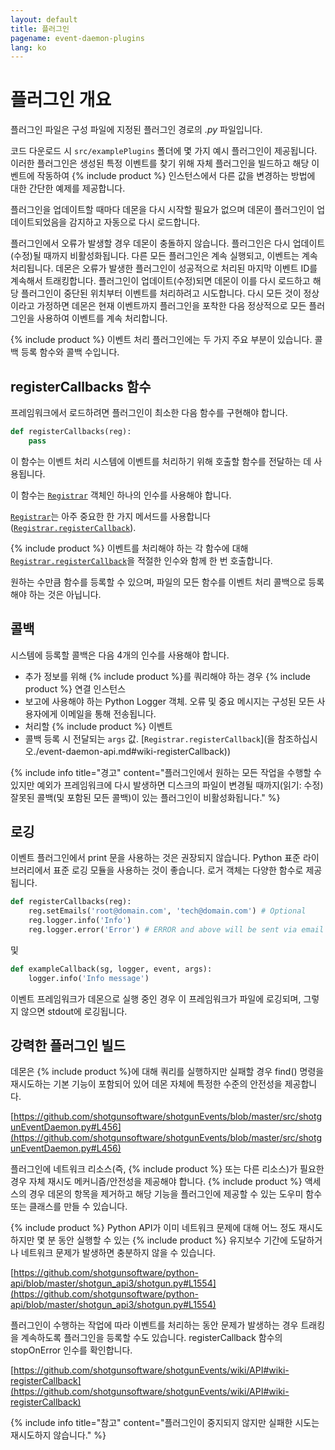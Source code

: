 ```yaml
---
layout: default
title: 플러그인
pagename: event-daemon-plugins
lang: ko
---
```


# 플러그인 개요

플러그인 파일은 구성 파일에 지정된 플러그인 경로의 *.py* 파일입니다.

코드 다운로드 시 `src/examplePlugins` 폴더에 몇 가지 예시 플러그인이 제공됩니다. 이러한 플러그인은 생성된 특정 이벤트를 찾기 위해 자체 플러그인을 빌드하고 해당 이벤트에 작동하여 {% include product %} 인스턴스에서 다른 값을 변경하는 방법에 대한 간단한 예제를 제공합니다.

플러그인을 업데이트할 때마다 데몬을 다시 시작할 필요가 없으며 데몬이 플러그인이 업데이트되었음을 감지하고 자동으로 다시 로드합니다.

플러그인에서 오류가 발생할 경우 데몬이 충돌하지 않습니다. 플러그인은 다시 업데이트(수정)될 때까지 비활성화됩니다. 다른 모든 플러그인은 계속 실행되고, 이벤트는 계속 처리됩니다. 데몬은 오류가 발생한 플러그인이 성공적으로 처리된 마지막 이벤트 ID를 계속해서 트래킹합니다. 플러그인이 업데이트(수정)되면 데몬이 이를 다시 로드하고 해당 플러그인이 중단된 위치부터 이벤트를 처리하려고 시도합니다. 다시 모든 것이 정상이라고 가정하면 데몬은 현재 이벤트까지 플러그인을 포착한 다음 정상적으로 모든 플러그인을 사용하여 이벤트를 계속 처리합니다.

{% include product %} 이벤트 처리 플러그인에는 두 가지 주요 부분이 있습니다. 콜백 등록 함수와 콜백 수입니다.

<a id="registerCallbacks_function"></a>
## registerCallbacks 함수

프레임워크에서 로드하려면 플러그인이 최소한 다음 함수를 구현해야 합니다.

```python
def registerCallbacks(reg):
    pass
```

이 함수는 이벤트 처리 시스템에 이벤트를 처리하기 위해 호출할 함수를 전달하는 데 사용됩니다.

이 함수는 [`Registrar`](./event-daemon-api.md#Registrar) 객체인 하나의 인수를 사용해야 합니다.

[`Registrar`](./event-daemon-api.md#Registrar)는 아주 중요한 한 가지 메서드를 사용합니다([`Registrar.registerCallback`](./event-daemon-api.md#registercallback)).

{% include product %} 이벤트를 처리해야 하는 각 함수에 대해 [`Registrar.registerCallback`](./event-daemon-api.md#registerCallback)을 적절한 인수와 함께 한 번 호출합니다.

원하는 수만큼 함수를 등록할 수 있으며, 파일의 모든 함수를 이벤트 처리 콜백으로 등록해야 하는 것은 아닙니다.

<a id="Callbacks"></a>
## 콜백

시스템에 등록할 콜백은 다음 4개의 인수를 사용해야 합니다.

- 추가 정보를 위해 {% include product %}를 쿼리해야 하는 경우 {% include product %} 연결 인스턴스
- 보고에 사용해야 하는 Python Logger 객체. 오류 및 중요 메시지는 구성된 모든 사용자에게 이메일을 통해 전송됩니다.
- 처리할 {% include product %} 이벤트
- 콜백 등록 시 전달되는 `args` 값. [`Registrar.registerCallback`](을 참조하십시오./event-daemon-api.md#wiki-registerCallback))

{% include info title="경고" content="플러그인에서 원하는 모든 작업을 수행할 수 있지만 예외가 프레임워크에 다시 발생하면 디스크의 파일이 변경될 때까지(읽기: 수정) 잘못된 콜백(및 포함된 모든 콜백)이 있는 플러그인이 비활성화됩니다." %}

<a id="Logging"></a>
## 로깅

이벤트 플러그인에서 print 문을 사용하는 것은 권장되지 않습니다. Python 표준 라이브러리에서 표준 로깅 모듈을 사용하는 것이 좋습니다. 로거 객체는 다양한 함수로 제공됩니다.

```python
def registerCallbacks(reg):
    reg.setEmails('root@domain.com', 'tech@domain.com') # Optional
    reg.logger.info('Info')
    reg.logger.error('Error') # ERROR and above will be sent via email in default config
```

및

```python
def exampleCallback(sg, logger, event, args):
    logger.info('Info message')
```

이벤트 프레임워크가 데몬으로 실행 중인 경우 이 프레임워크가 파일에 로깅되며, 그렇지 않으면 stdout에 로깅됩니다.

<a id="Robust"></a>
## 강력한 플러그인 빌드

데몬은 {% include product %}에 대해 쿼리를 실행하지만 실패할 경우 find() 명령을 재시도하는 기본 기능이 포함되어 있어 데몬 자체에 특정한 수준의 안전성을 제공합니다.

[https://github.com/shotgunsoftware/shotgunEvents/blob/master/src/shotgunEventDaemon.py#L456](https://github.com/shotgunsoftware/shotgunEvents/blob/master/src/shotgunEventDaemon.py#L456)

플러그인에 네트워크 리소스(즉, {% include product %} 또는 다른 리소스)가 필요한 경우 자체 재시도 메커니즘/안전성을 제공해야 합니다. {% include product %} 액세스의 경우 데몬의 항목을 제거하고 해당 기능을 플러그인에 제공할 수 있는 도우미 함수 또는 클래스를 만들 수 있습니다.

{% include product %} Python API가 이미 네트워크 문제에 대해 어느 정도 재시도하지만 몇 분 동안 실행할 수 있는 {% include product %} 유지보수 기간에 도달하거나 네트워크 문제가 발생하면 충분하지 않을 수 있습니다.

[https://github.com/shotgunsoftware/python-api/blob/master/shotgun_api3/shotgun.py#L1554](https://github.com/shotgunsoftware/python-api/blob/master/shotgun_api3/shotgun.py#L1554)

플러그인이 수행하는 작업에 따라 이벤트를 처리하는 동안 문제가 발생하는 경우 트래킹을 계속하도록 플러그인을 등록할 수도 있습니다. registerCallback 함수의 stopOnError 인수를 확인합니다.

[https://github.com/shotgunsoftware/shotgunEvents/wiki/API#wiki-registerCallback](https://github.com/shotgunsoftware/shotgunEvents/wiki/API#wiki-registerCallback)

{% include info title="참고" content="플러그인이 중지되지 않지만 실패한 시도는 재시도하지 않습니다." %}
